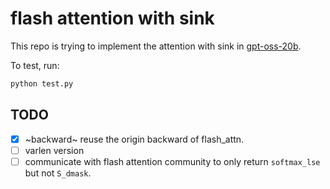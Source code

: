 # flash attention with sink

This repo is trying to implement the attention with sink in [gpt-oss-20b](https://huggingface.co/openai/gpt-oss-20b).

To test, run:

```bash
python test.py
```

## TODO

- [x] ~backward~ reuse the origin backward of flash_attn.
- [ ] varlen version
- [ ] communicate with flash attention community to only return `softmax_lse` but not `S_dmask`.
